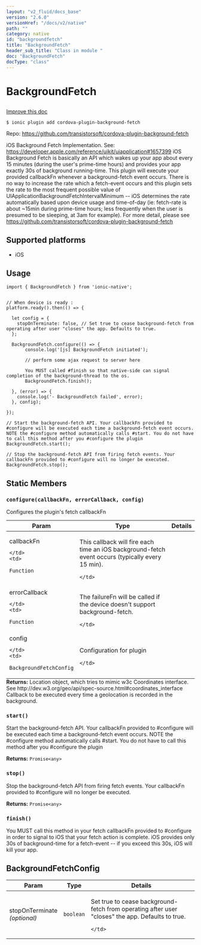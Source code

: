 ```yaml
---
layout: "v2_fluid/docs_base"
version: "2.6.0"
versionHref: "/docs/v2/native"
path: ""
category: native
id: "backgroundfetch"
title: "BackgroundFetch"
header_sub_title: "Class in module "
doc: "BackgroundFetch"
docType: "class"
---
```








<h1 class="api-title">
  
  BackgroundFetch
  

  

  </h1>

<a class="improve-v2-docs" href="http://github.com/driftyco/ionic-native/edit/master/src/plugins/background-fetch.ts#L11">
  Improve this doc
</a>



<!-- decorators -->





<pre><code>$ ionic plugin add cordova-plugin-background-fetch</code></pre>
<p>Repo:
  <a href="https://github.com/transistorsoft/cordova-plugin-background-fetch">
    https://github.com/transistorsoft/cordova-plugin-background-fetch
  </a>
</p>

<!-- description -->

<p>iOS Background Fetch Implementation. See: <a href="https://developer.apple.com/reference/uikit/uiapplication#1657399">https://developer.apple.com/reference/uikit/uiapplication#1657399</a>
iOS Background Fetch is basically an API which wakes up your app about every 15 minutes (during the user&#39;s prime-time hours) and provides your app exactly 30s of background running-time. This plugin will execute your provided callbackFn whenever a background-fetch event occurs. There is no way to increase the rate which a fetch-event occurs and this plugin sets the rate to the most frequent possible value of UIApplicationBackgroundFetchIntervalMinimum -- iOS determines the rate automatically based upon device usage and time-of-day (ie: fetch-rate is about ~15min during prime-time hours; less frequently when the user is presumed to be sleeping, at 3am for example).
For more detail, please see <a href="https://github.com/transistorsoft/cordova-plugin-background-fetch">https://github.com/transistorsoft/cordova-plugin-background-fetch</a></p>


<!-- @platforms tag -->
<h2>Supported platforms</h2>

<ul>
  <li>iOS</li>
</ul>

<!-- @platforms tag end -->


<!-- if doc.decorators -->

<!-- @usage tag -->

<h2>Usage</h2>

<pre><code class="lang-typescript">import { BackgroundFetch } from &#39;ionic-native&#39;;


// When device is ready :
platform.ready().then(() =&gt; {

  let config = {
    stopOnTerminate: false, // Set true to cease background-fetch from operating after user &quot;closes&quot; the app. Defaults to true.
  };

  BackgroundFetch.configure(() =&gt; {
       console.log(&#39;[js] BackgroundFetch initiated&#39;);

       // perform some ajax request to server here

       You MUST called #finish so that native-side can signal completion of the background-thread to the os.
       BackgroundFetch.finish();

  }, (error) =&gt; {
    console.log(&#39;- BackgroundFetch failed&#39;, error);
  }, config);

});

// Start the background-fetch API. Your callbackFn provided to #configure will be executed each time a background-fetch event occurs. NOTE the #configure method automatically calls #start. You do not have to call this method after you #configure the plugin
BackgroundFetch.start();

// Stop the background-fetch API from firing fetch events. Your callbackFn provided to #configure will no longer be executed.
BackgroundFetch.stop();
</code></pre>




<!-- @property tags -->


<h2>Static Members</h2>

<div id="configure"></div>
<h3><code>configure(callbackFn,&nbsp;errorCallback,&nbsp;config)</code>
  
</h3>




Configures the plugin's fetch callbackFn



<table class="table param-table" style="margin:0;">
  <thead>
  <tr>
    <th>Param</th>
    <th>Type</th>
    <th>Details</th>
  </tr>
  </thead>
  <tbody>
  
  <tr>
    <td>
      callbackFn
      
      
    </td>
    <td>
      
<code>Function</code>
    </td>
    <td>
      <p>This callback will fire each time an iOS background-fetch event occurs (typically every 15 min).</p>

      
    </td>
  </tr>
  
  <tr>
    <td>
      errorCallback
      
      
    </td>
    <td>
      
<code>Function</code>
    </td>
    <td>
      <p>The failureFn will be called if the device doesn&#39;t support background-fetch.</p>

      
    </td>
  </tr>
  
  <tr>
    <td>
      config
      
      
    </td>
    <td>
      
<code>BackgroundFetchConfig</code>
    </td>
    <td>
      <p>Configuration for plugin</p>

      
    </td>
  </tr>
  
  </tbody>
</table>





<div class="return-value" markdown="1">
  <i class="icon ion-arrow-return-left"></i>
  <b>Returns:</b> 
 Location object, which tries to mimic w3c Coordinates interface.
See http://dev.w3.org/geo/api/spec-source.html#coordinates_interface
Callback to be executed every time a geolocation is recorded in the background.


</div>



<div id="start"></div>
<h3><code>start()</code>
  
</h3>


Start the background-fetch API.
Your callbackFn provided to #configure will be executed each time a background-fetch event occurs. NOTE the #configure method automatically calls #start. You do not have to call this method after you #configure the plugin






<div class="return-value" markdown="1">
  <i class="icon ion-arrow-return-left"></i>
  <b>Returns:</b> 
<code>Promise&lt;any&gt;</code> 
</div>



<div id="stop"></div>
<h3><code>stop()</code>
  
</h3>


Stop the background-fetch API from firing fetch events. Your callbackFn provided to #configure will no longer be executed.






<div class="return-value" markdown="1">
  <i class="icon ion-arrow-return-left"></i>
  <b>Returns:</b> 
<code>Promise&lt;any&gt;</code> 
</div>



<div id="finish"></div>
<h3><code>finish()</code>
  
</h3>


You MUST call this method in your fetch callbackFn provided to #configure in order to signal to iOS that your fetch action is complete. iOS provides only 30s of background-time for a fetch-event -- if you exceed this 30s, iOS will kill your app.











<!-- methods on the class -->



<!-- other classes -->

<!-- end other classes -->

<!-- interfaces -->

<!--<h2><a class="anchor" name="interfaces" href="#interfaces"></a>Interfaces</h2>-->


<h2><a class="anchor" name="BackgroundFetchConfig" href="#BackgroundFetchConfig"></a>BackgroundFetchConfig</h2>


<table class="table param-table" style="margin:0;">
  <thead>
  <tr>
    <th>Param</th>
    <th>Type</th>
    <th>Details</th>
  </tr>
  </thead>
  <tbody>
  
  <tr>
    <td>
      stopOnTerminate
      <div><em>(optional)</em></div>
    </td>
    <td>
      <code>boolean</code>
    </td>
    <td>
      <p>Set true to cease background-fetch from operating after user &quot;closes&quot; the app. Defaults to true.</p>

    </td>
  </tr>
  
  </tbody>
</table>





<!-- end interfaces -->

<!-- related link --><!-- end content block -->


<!-- end body block -->

